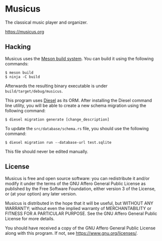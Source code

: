 # Musicus

The classical music player and organizer.

https://musicus.org

## Hacking

Musicus uses the [Meson build system](https://mesonbuild.com/). You can build
it using the following commands:

```
$ meson build
$ ninja -C build
```

Afterwards the resulting binary executable is under
`build/target/debug/musicus`.

This program uses [Diesel](https://diesel.rs) as its ORM. After installing
the Diesel command line utility, you will be able to create a new schema
migration using the following command:

```
$ diesel migration generate [change_description]
```

To update the `src/database/schema.rs` file, you should use the following
command:

```
$ diesel migration run --database-url test.sqlite
```

This file should never be edited manually.

## License

Musicus is free and open source software: you can redistribute it and/or modify
it under the terms of the GNU Affero General Public License as published by the
Free Software Foundation, either version 3 of the License, or (at your option)
any later version.

Musicus is distributed in the hope that it will be useful, but WITHOUT ANY
WARRANTY; without even the implied warranty of MERCHANTABILITY or FITNESS FOR
A PARTICULAR PURPOSE. See the GNU Affero General Public License for more
details.

You should have received a copy of the GNU Affero General Public License along
with this program. If not, see https://www.gnu.org/licenses/.
